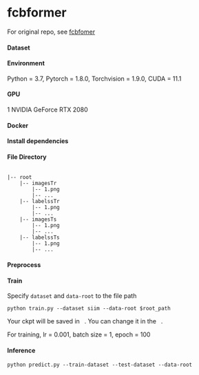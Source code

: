 # fcbformer
For original repo, see [fcbfomer](https://github.com/ESandML/FCBFormer)

#### Dataset

#### Environment

Python = 3.7, Pytorch = 1.8.0, Torchvision = 1.9.0, CUDA = 11.1 

#### GPU

1 NVIDIA GeForce RTX 2080

#### Docker


#### Install dependencies


#### File Directory
```

|-- root
	|-- imagesTr
		|-- 1.png
		|-- ...
	|-- labelssTr
		|-- 1.png
		|-- ...
	|-- imagesTs
		|-- 1.png
		|-- ...
	|-- labelssTs
		|-- 1.png
		|-- ...

```
                
#### Preprocess

#### Train

Specify `dataset` and  `data-root` to the file path 

```
python train.py --dataset siim --data-root $root_path

```

Your ckpt will be saved in ` `. You can change it in the ` `.

For training, lr = 0.001, batch size = 1, epoch = 100
#### Inference


```
python predict.py --train-dataset --test-dataset --data-root 
```

